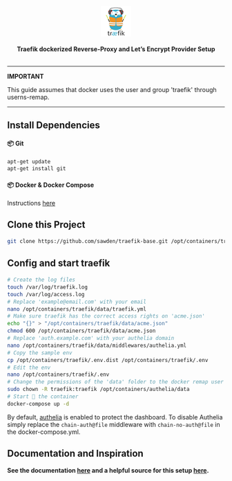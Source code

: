<div align="center">
    <img height="70" src="./logo.png" />
    <br />
    <br />
    <strong>Traefik dockerized Reverse-Proxy and Let’s Encrypt Provider Setup</strong>
    <br />
    <br />
</div>

---
**IMPORTANT**

This guide assumes that docker uses the user and group 'traefik' through userns-remap.

---

## Install Dependencies

#### 📦 Git
```bash
apt-get update
apt-get install git
```

#### 📦 Docker & Docker Compose
Instructions [here](https://docs.docker.com/compose/install/)

## Clone this Project
```bash
git clone https://github.com/sawden/traefik-base.git /opt/containers/traefik
```

## Config and start traefik
```bash
# Create the log files
touch /var/log/traefik.log
touch /var/log/access.log
# Replace 'example@email.com' with your email
nano /opt/containers/traefik/data/traefik.yml
# Make sure traefik has the correct access rights on 'acme.json'
echo "{}" > "/opt/containers/traefik/data/acme.json"
chmod 600 /opt/containers/traefik/data/acme.json
# Replace 'auth.example.com' with your authelia domain
nano /opt/containers/traefik/data/middlewares/authelia.yml
# Copy the sample env
cp /opt/containers/traefik/.env.dist /opt/containers/traefik/.env
# Edit the env
nano /opt/containers/traefik/.env
# Change the permissions of the 'data' folder to the docker remap user
sudo chown -R traefik:traefik /opt/containers/authelia/data
# Start 🚀 the container
docker-compose up -d
```

By default, [authelia](https://github.com/sawden/traefik-authelia) is enabled to protect the dashboard.
To disable Authelia simply replace the `chain-auth@file` middleware with `chain-no-auth@file` in the docker-compose.yml.

## Documentation and Inspiration
<strong>See the documentation [here](https://doc.traefik.io/traefik/) and a 
helpful source for this setup [here](https://goneuland.de/traefik-v2-reverse-proxy-fuer-docker-unter-debian-10-einrichten/).</strong>